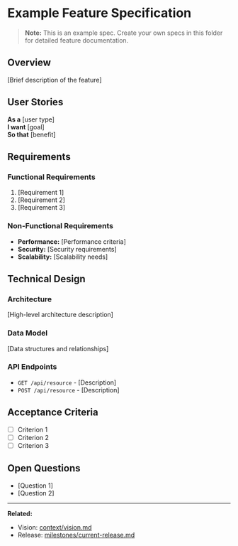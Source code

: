 # Example Feature Specification

> **Note:** This is an example spec. Create your own specs in this folder for detailed feature documentation.

## Overview

[Brief description of the feature]

## User Stories

**As a** [user type]  
**I want** [goal]  
**So that** [benefit]

## Requirements

### Functional Requirements

1. [Requirement 1]
2. [Requirement 2]
3. [Requirement 3]

### Non-Functional Requirements

- **Performance:** [Performance criteria]
- **Security:** [Security requirements]
- **Scalability:** [Scalability needs]

## Technical Design

### Architecture

[High-level architecture description]

### Data Model

[Data structures and relationships]

### API Endpoints

- `GET /api/resource` - [Description]
- `POST /api/resource` - [Description]

## Acceptance Criteria

- [ ] Criterion 1
- [ ] Criterion 2
- [ ] Criterion 3

## Open Questions

- [Question 1]
- [Question 2]

---

**Related:**
- Vision: [context/vision.md](../vision.md)
- Release: [milestones/current-release.md](../../milestones/current-release.md)
